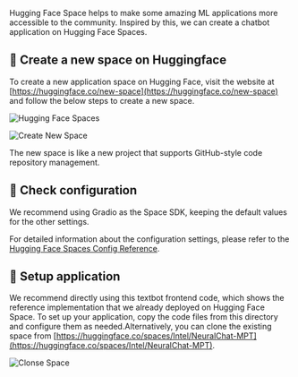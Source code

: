 Hugging Face Space helps to make some amazing ML applications more accessible to the community. Inspired by this, we can create a chatbot application on Hugging Face Spaces.

## 🚀 Create a new space on Huggingface
To create a new application space on Hugging Face, visit the website at [https://huggingface.co/new-space](https://huggingface.co/new-space) and follow the below steps to create a new space.

![Hugging Face Spaces](https://i.imgur.com/ZODwuWt.png)

![Create New Space](https://i.imgur.com/QyjqUd6.png)

The new space is like a new project that supports GitHub-style code repository management.

## 🚀 Check configuration
We recommend using Gradio as the Space SDK, keeping the default values for the other settings.

For detailed information about the configuration settings, please refer to the [Hugging Face Spaces Config Reference](https://huggingface.co/docs/hub/spaces-config-reference).

## 🚀 Setup application
We recommend directly using this textbot frontend code, which shows the reference implementation that we already deployed on Hugging Face Space. 
To set up your application, copy the code files from this directory and configure them as needed.Alternatively, you can clone the existing space from [https://huggingface.co/spaces/Intel/NeuralChat-MPT](https://huggingface.co/spaces/Intel/NeuralChat-MPT).

![Clonse Space](https://i.imgur.com/76N8m5B.png)